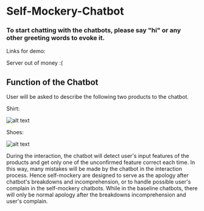# Self-Mockery-Chatbot
### To start chatting with the chatbots, please say "hi" or any other greeting words to evoke it.


Links for demo: 

Server out of money :(
<!---
[Self-Mockery bot for buying shirt](http://34.96.193.19/guest/conversations/production/98e09442eaac4c148204551f9197d0fa)

[Baseline bot for buying shirt](http://34.96.193.19:81/guest/conversations/production/8db421748c434e1193a773ece74c8e45)

[Self-Mockery bot for buying shoes](http://35.229.141.143/guest/conversations/production/54c90935d41540f19de96020f6887253)

[Baseline bot for buying shoes](http://35.229.141.143:81/guest/conversations/production/375131ad4e7a4396b2eadbf3beaf1f48)
--->

## Function of the Chatbot 


User will be asked to describe the following two products to the chatbot.

Shirt:

![alt text](https://i.imgur.com/tFUjH1W.gif "Dark Blue Shirt with Long Sleeves")

Shoes:

![alt text](https://i.imgur.com/n4suwbO.gif "Light Blue Sneaker with High Upper")

During the interaction, the chatbot will detect user's input features of the products and get only one of the unconfirmed feature correct each time.
In this way, many mistakes will be made by the chatbot in the interaction process. Hence self-mockery are designed to serve as the apology after chatbot's breakdowns and incomprehension, or to handle possible user's complain in the self-mockery chatbots. While in the baseline chatbots, there will only be normal apology after the breakdowns incomprehension and user's complain.

